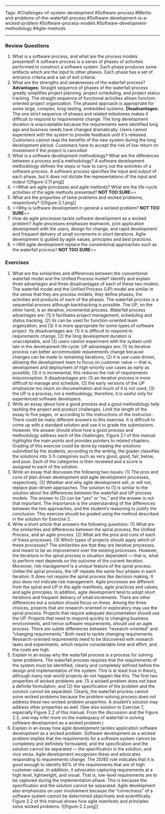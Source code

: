 ***
Tags: #Challenges-of-system-development #Software-process #Merits-and-problems-of-the-waterfall-process #Software-development-is-a-wicked-problem #Software-process-models #Software-development-methodology #Agile-methods
***
### Review Questions
1. What is a software process, and what are the process models presented?
	A software process is a series of phases of activities performed to construct a software system. Each phase produces some artifacts which are the input to other phases. Each phase has a set of entrance criteria and a set of exit criteria.
2. What are the strengths and weaknesses of the waterfall process?
	**Advantages:** Straight sequence of phases of the waterfall process greatly simplifies project planning, project scheduling, and project status tracking. The straight sequence of functional activities allows function-oriented project organization. The phased approach is appropriate for some large, complex, long-lasting, embedded systems.
	**Disadvantages:** The one strict sequence of phases and related milestones makes it difficult to respond to requirements change. The long development duration is unacceptable because the requirements were identified long ago and business needs have changed dramatically. Users cannot experiment with the system to provide feedback until it's released. Customers cannot reap the benefits of the new system during the long development period. Customers have to accept the risk of low return on investment if the project is cancelled
3. What is a software development methodology? What are the differences between a process and a methodology?
	A software development methodology defines the steps or how to carry out the activities of a software process. A software process specifies the input and output of each phase, but it does not dictate the representations of the input and output
	![[figure-2.11.png]]
4. ==What are agile processes and agile methods? What are the life-cycle activities of the agile methods presented? **NOT TOO SURE**==
5. What are the properties of tame problems and wicked problems, respectively?
	![[figure-2.1.png]]
6. ==Why is software development in general a wicked problem? **NOT TOO SURE**==
7. How do agile processes tackle software development as a wicked problem?
	Agile processes emphasize teamwork, joint application development with the users, design for change, and rapid development and frequent delivery of small increments in short iterations. Agile development is guided by agile values, principles and best practices.
8. ==Will agile development replace the conventional approaches such as the waterfall process? **NOT TOO SURE**==

### Exercises
1. What are the similarities and differences between the conventional waterfall model and the Unified Process model? Identify and explain three advantages and three disadvantages of each of these two models.
	The waterfall model and the Unified Process (UP) model are similar in the sense that they are process models, they define phases, the activities and products of each of the phases. The waterfall process is a sequential process although backtracking is possible. The UP, on the other hand, is an iterative, incremental process. Waterfall process advantages are: (1) it facilitates project management, scheduling and status tracking, (2) its can be used for function-oriented team organzation, and (3) it is more appropriate for some types of software project. Its disadvantages are: (1) it is difficult to respond to requirements change, (2) the long development duration is unacceptable, and (3) users cannot experiment with the system until late in the development life cycle. UP advantages are: (1) its iterative process can better accommodate requirements change because changes can be made to remaining iterations, (2) it is use-case driven, allowing the development team to focus on customer value — that is, development and deployment of high-priority use cases as early as possible, (3) it is incremental, this reduces the risk of requirements misconception. It disadvantages are: (1) an iterative process is more difficult to manage and schedule, (2) the early versions of the UP emphasize too much on documentation and much of it is not used, (3) the UP is a process, not a methodology, therefore, it is useful only for experienced software developers.
2. Write an essay about how a good process and a good methodology help tackling the project and product challenges. Limit the length of the essay to five pages, or according to the instructions of the instructor..
	There could be many different answers to this exercise. It is difficult to come up with a standard solution and use it to grade the submissions. However, the answer should show how a good process and methodology address each of the challenges. Figure 2.1 of this manual highlights the main points and provides pointers to related chapters. Grading of this exercise could be done by reading the solutions submitted by the students, according to the writing, the grader classifies the solutions into 3-5 categories such as very good, good, fair, below, and poor. Each of the categories is then reviewed and a score is assigned to each of the solution.
4. Write an essay that discusses the following two issues: (1) The pros and cons of plan driven development and agile development processes, respectively. (2) Whether and why agile development will, or will not, replace plan-driven approaches.
	The solution to (1) is similar to the solution about the differences between the waterfall and UP process models. The answer to (2) can be “yes” or “no,” and the answer is not that important. The importance is the understanding of the differences between the two approaches, and the student’s reasoning to justify the conclusion. This exercise should be graded using the method described in the solution for Exercise 2.
5. Write a short article that answers the following questions: (1) What are the similarities and differences between the spiral process, the Unified Process, and an agile process. (2) What are the pros and cons of each of these processes. (3) Which types of projects should apply which of these processes?
	The similarities are that they are iterative processes, and meant to be an improvement over the existing processes. However, the iterations in the spiral process is situation dependent — that is, what to perform next depends on the outcome of the current iteration. Moreover, risk management is a unique feature of the spiral process. Unlike the spiral process, the UP repeats the same four phases in each iteration. It does not require the spiral process like decision making. It also does not indicate risk management. Agile processes are different from the spiral and UP in the agile manifesto, agile practices and values, and agile principles. In addition, agile development tend to adopt short iterations and frequent delivery of small increments. There are other differences but a solution should focus on these. Among the three choices, projects that are research-oriented or exploratory may use the spiral process. Projects that require adequate documentation should use the UP. Projects that need to respond quickly to changing business environments, and hence software requirements, should use an agile process. There are subtle differences between “research-oriented” and “changing requirements.” Both need to tackle changing requirements. Research-oriented requirements need to be discovered with research tasks and experiments, which require considerable time and effort, and the costs are high.
6. Explain in an essay why the waterfall process is a process for solving tame problems.
	The waterfall process requires that the requirements of the system must be identified, clearly and completely defined before the design and implementation of the system. This is at least true in theory, although many real-world projects do not happen like this. The first two properties of wicked problems are: (1) a wicked problem does not have a definite formulation, and (2) the specification of the problem and the solution cannot be separated. Clearly, the waterfall process cannot solve wicked problems because the problem-solving process does not address these two wicked-problem properties. A student’s solution may address other properties as well. (See also solution to Exercise 7, especially Figure 2.2 of this manual. From the discussion and the Figure 2.2, one may infer more on the inadequacy of waterfall in solving software development as a wicked problem.)
7. Explain in an essay how agile development tackles application software development as a wicked problem.
	Software development as a wicked problem implies that the requirements for a software system cannot be completely and definitely formulated, and the specification and the solution cannot be separated — the specification is the solution, and vice versa. Agile development recognizes these and advocates responding to requirements change. The 20/80 rule indicates that it is good enough to identify 80% of the requirements that are of high customer value. In additiion, it advocates capturing requirements at a high level, lightweight, and visual. That is, low-level requirements are to be captured during the implementation phase. This is because the specification and the solution cannot be separated. Agile development also emphasizes on user involvement because the “correctness” of a software system cannot be determined objectively and scientifically. Figure 2.2 of this manual shows how agile manifesto and principles solve wicked problems.
![[figure-2.2.png]]